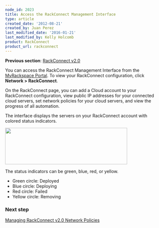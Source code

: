 ```yaml
---
node_id: 2023
title: Access the RackConnect Management Interface
type: article
created_date: '2012-08-21'
created_by: Juan Perez
last_modified_date: '2016-01-21'
last_modified_by: Kelly Holcomb
product: RackConnect
product_url: rackconnect
---
```


**Previous section**: [RackConnect v2.0](/how-to/rackconnect-v20)

You can access the RackConnect Management Interface from the
[MyRackspace Portal](https://my.rackspace.com/). To view your
RackConnect configuration, click **Network &gt; RackConnect**.

On the RackConnect page, you can add a Cloud account to your RackConnect
configuration, view public IP addresses for your connected cloud
servers, set network policies for your cloud servers, and view the
progress of all automation.

The interface displays the servers on your RackConnect account with
colored status indicators.

<img src="https://8026b2e3760e2433679c-fffceaebb8c6ee053c935e8915a3fbe7.ssl.cf2.rackcdn.com/field/image/RackconnectCloudServersImage1.png" width="395" height="118" />

The status indicators can be green, blue, red, or yellow.

-   Green circle:  Deployed
-   Blue circle:  Deploying
-   Red circle:  Failed
-   Yellow circle:  Removing

### Next step

[Managing RackConnect v2.0 Network
Policies](/how-to/managing-rackconnect-v20-network-policies)
